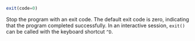 ```julia
exit(code=0)
```

Stop the program with an exit code. The default exit code is zero, indicating that the program completed successfully. In an interactive session, `exit()` can be called with the keyboard shortcut `^D`.
